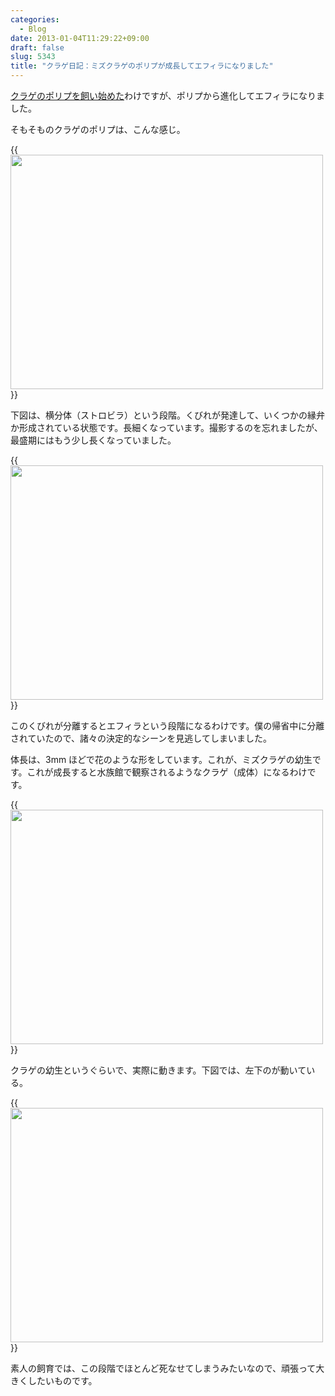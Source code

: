 ```yaml
---
categories:
  - Blog
date: 2013-01-04T11:29:22+09:00
draft: false
slug: 5343
title: "クラゲ日記：ミズクラゲのポリプが成長してエフィラになりました"
---
```


[クラゲのポリプを飼い始めた](http://rakuishi.com/kurage/5276/)わけですが、ポリプから進化してエフィラになりました。

そもそものクラゲのポリプは、こんな感じ。

{{<img alt="" src="/images/2012/12/5343_1.jpg" width="500" height="375">}}

下図は、横分体（ストロビラ）という段階。くびれが発達して、いくつかの縁弁か形成されている状態です。長細くなっています。撮影するのを忘れましたが、最盛期にはもう少し長くなっていました。

{{<img alt="" src="/images/2013/01/5343_2.jpg" width="500" height="375">}}

このくびれが分離するとエフィラという段階になるわけです。僕の帰省中に分離されていたので、諸々の決定的なシーンを見逃してしまいました。

体長は、3mm ほどで花のような形をしています。これが、ミズクラゲの幼生です。これが成長すると水族館で観察されるようなクラゲ（成体）になるわけです。

{{<img alt="" src="/images/2013/01/5343_3.jpg" width="500" height="375">}}

クラゲの幼生というぐらいで、実際に動きます。下図では、左下のが動いている。

{{<img alt="" src="/images/2013/01/5343_4.jpg" width="500" height="375">}}

素人の飼育では、この段階でほとんど死なせてしまうみたいなので、頑張って大きくしたいものです。
